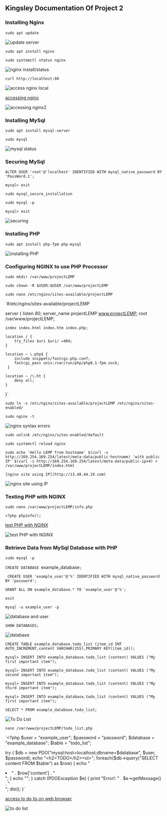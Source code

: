 ## Kingsley Documentation Of Project 2

### Installing Nginx

`sudo apt update`

![update server](.\images\server-update.PNG)

`sudo apt install nginx`

`sudo systemctl status nginx`

![nginx install/status](.\images\install-nginx.PNG)

`curl http://localhost:80`

![access nginx local](.\images\access-nginx-local.PNG)

[accessing nginx](http://http://13.53.187.128/:80)

![accessing nginx2](.\images\access-nginx-browser.PNG)


### Installing MySql

`sudo apt install mysql-server`

`sudo mysql`

![mysql status](.\images\mysql-status.PNG)


### Securing MySql

`ALTER USER 'root'@'localhost' IDENTIFIED WITH mysql_native_password BY 'PassWord.1';`

`mysql> exit`

`sudo mysql_secure_installation`

`sudo mysql -p`

`mysql> exit`

![securing](.\images\securing-mysql.PNG)


### Installing PHP

`sudo apt install php-fpm php-mysql`

![installing PHP](.\images\installing-php.PNG)


### Configuring NGINX to use PHP Processor

`sudo mkdir /var/www/projectLEMP`

`sudo chown -R $USER:$USER /var/www/projectLEMP`

`sudo nano /etc/nginx/sites-available/projectLEMP`

`#/etc/nginx/sites-available/projectLEMP

server {
    listen 80;
    server_name projectLEMP www.projectLEMP;
    root /var/www/projectLEMP;

    index index.html index.htm index.php;

    location / {
        try_files $uri $uri/ =404;
    }

    location ~ \.php$ {
        include snippets/fastcgi-php.conf;
        fastcgi_pass unix:/var/run/php/php8.1-fpm.sock;
     }

    location ~ /\.ht {
        deny all;
    }

}`

`sudo ln -s /etc/nginx/sites-available/projectLEMP /etc/nginx/sites-enabled/`

`sudo nginx -t`

![nginx syntax errors](.\images\nginx-syntax-errors-test.PNG)

`sudo unlink /etc/nginx/sites-enabled/default`

`sudo systemctl reload nginx`

`sudo echo 'Hello LEMP from hostname' $(curl -s http://169.254.169.254/latest/meta-data/public-hostname) 'with public IP' $(curl -s http://169.254.169.254/latest/meta-data/public-ipv4) > /var/www/projectLEMP/index.html`

	[nginx site using IP](http://13.48.44.19.com)

![nginx site using IP](.\images\nginx-site-ip.PNG)


### Testing PHP with NGINX

`sudo nano /var/www/projectLEMP/info.php`

`<?php
phpinfo();`

[test PHP with NGINX](http://http://13.48.44.19/info.php)

![test PHP with NGINX](.\images\php-nginx-test.PNG)


### Retrieve Data from MySql Database with PHP

`sudo mysql -p`

`CREATE DATABASE `example_database`;`

` CREATE USER 'example_user'@'%' IDENTIFIED WITH mysql_native_password BY 'password';`

`GRANT ALL ON example_database.* TO 'example_user'@'%';`

`exit`

`mysql -u example_user -p`

![database and user](.\images\create-database-user-php.PNG)

`SHOW DATABASES;`

![database](.\images\show-database.PNG)

`CREATE TABLE example_database.todo_list (item_id INT AUTO_INCREMENT,content VARCHAR(255),PRIMARY KEY(item_id));`

`mysql> INSERT INTO example_database.todo_list (content) VALUES ("My first important item");`

`mysql> INSERT INTO example_database.todo_list (content) VALUES ("My second important item");`

`mysql> INSERT INTO example_database.todo_list (content) VALUES ("My third important item");`

`mysql> INSERT INTO example_database.todo_list (content) VALUES ("My first important item");`

`SELECT * FROM example_database.todo_list;`

![To Do List](.\images\to-do-list-database.PNG)

`nano /var/www/projectLEMP/todo_list.php`

`<?php
$user = "example_user";
$password = "password";
$database = "example_database";
$table = "todo_list";

try {
  $db = new PDO("mysql:host=localhost;dbname=$database", $user, $password);
  echo "<h2>TODO</h2><ol>";
  foreach($db->query("SELECT content FROM $table") as $row) {
    echo "<li>" . $row['content'] . "</li>";
  }
  echo "</ol>";
} catch (PDOException $e) {
    print "Error!: " . $e->getMessage() . "<br/>";
    die();
}`

[access to do lis on web browser](http://http://13.49.66.178/todo_list.php)

![to do list](.\images\to-do-list-web-browser.PNG)















